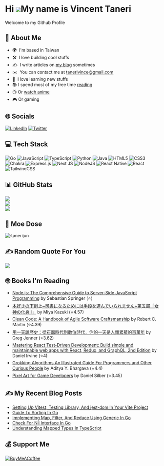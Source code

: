 # Hi ![](https://user-images.githubusercontent.com/18350557/176309783-0785949b-9127-417c-8b55-ab5a4333674e.gif)My name is Vincent Taneri

Welcome to my Github Profile

## 💫 About Me
- 🌍  I'm based in Taiwan
- 🛠  I love building cool stuffs
- ✍️  I write articles on [my blog](https://vitaneri.com) sometimes
- ✉️  You can contact me at [tanerivince@gmail.com](mailto:tanerivince@gmail.com)
- 🧠  I love learning new stuffs
- 📚 I spend most of my free time [reading](https://www.goodreads.com/user/show/74091755-tvince)
- 📺 Or [watch anime](https://myanimelist.net/profile/Revirial)
- 🎮 Or gaming


## 🌐 Socials
[![LinkedIn](https://img.shields.io/badge/LinkedIn-%230077B5.svg?logo=linkedin&logoColor=white)](https://linkedin.com/in/vincent-taneri) [![Twitter](https://img.shields.io/badge/Twitter-%231DA1F2.svg?logo=Twitter&logoColor=white)](https://twitter.com/tanerivince)


## 💻 Tech Stack
![Go](https://img.shields.io/badge/go-%2300ADD8.svg?style=for-the-badge&logo=go&logoColor=white) ![JavaScript](https://img.shields.io/badge/javascript-%23323330.svg?style=for-the-badge&logo=javascript&logoColor=%23F7DF1E) ![TypeScript](https://img.shields.io/badge/typescript-%23007ACC.svg?style=for-the-badge&logo=typescript&logoColor=white) ![Python](https://img.shields.io/badge/python-3670A0?style=for-the-badge&logo=python&logoColor=ffdd54) ![Java](https://img.shields.io/badge/java-%23ED8B00.svg?style=for-the-badge&logo=java&logoColor=white) ![HTML5](https://img.shields.io/badge/html5-%23E34F26.svg?style=for-the-badge&logo=html5&logoColor=white) ![CSS3](https://img.shields.io/badge/css3-%231572B6.svg?style=for-the-badge&logo=css3&logoColor=white) ![Chakra](https://img.shields.io/badge/chakra-%234ED1C5.svg?style=for-the-badge&logo=chakraui&logoColor=white) ![Express.js](https://img.shields.io/badge/express.js-%23404d59.svg?style=for-the-badge&logo=express&logoColor=%2361DAFB) ![Next JS](https://img.shields.io/badge/Next-black?style=for-the-badge&logo=next.js&logoColor=white) ![NodeJS](https://img.shields.io/badge/node.js-6DA55F?style=for-the-badge&logo=node.js&logoColor=white) ![React Native](https://img.shields.io/badge/react_native-%2320232a.svg?style=for-the-badge&logo=react&logoColor=%2361DAFB) ![React](https://img.shields.io/badge/react-%2320232a.svg?style=for-the-badge&logo=react&logoColor=%2361DAFB) ![TailwindCSS](https://img.shields.io/badge/tailwindcss-%2338B2AC.svg?style=for-the-badge&logo=tailwind-css&logoColor=white)


## 📊 GitHub Stats
![](https://github-readme-stats.vercel.app/api?username=tanerijun&theme=omni&hide_border=false&include_all_commits=true&count_private=true)<br/>
![](https://github-readme-streak-stats.herokuapp.com/?user=tanerijun&theme=omni&hide_border=false)<br/>
![](https://github-readme-stats.vercel.app/api/top-langs/?username=tanerijun&langs_count=10&theme=omni&hide_border=false&include_all_commits=true&count_private=true&layout=compact)


## 🥰 Moe Dose
![:tanerijun](https://count.getloli.com/get/@:tanerijun?theme=rule34)


## ✍️ Random Quote For You
![](https://quotes-github-readme.vercel.app/api?type=horizontal&theme=radical)


## 🤓 Books I'm Reading
<!-- GOODREADS-LIST:START -->
- [Node.js: The Comprehensive Guide to Server-Side JavaScript Programming](https://www.goodreads.com/review/show/5217523307?utm_medium=api&utm_source=rss) by Sebastian Springer (⭐️)
- [本好きの下剋上~司書になるためには手段を選んでいられません~第五部「女神の化身II」](https://www.goodreads.com/review/show/5205940435?utm_medium=api&utm_source=rss) by Miya Kazuki (⭐️4.57)
- [Clean Code: A Handbook of Agile Software Craftsmanship](https://www.goodreads.com/review/show/4938079442?utm_medium=api&utm_source=rss) by Robert C. Martin (⭐️4.39)
- [用一天說歷史：從石器時代到數位時代，你的一天是人類累積的百萬年](https://www.goodreads.com/review/show/5053037550?utm_medium=api&utm_source=rss) by Greg  Jenner (⭐️3.62)
- [Mastering React Test-Driven Development: Build simple and maintainable web apps with React, Redux, and GraphQL, 2nd Edition](https://www.goodreads.com/review/show/5043198998?utm_medium=api&utm_source=rss) by Daniel Irvine (⭐️4)
- [Grokking Algorithms An Illustrated Guide For Programmers and Other Curious People](https://www.goodreads.com/review/show/4897141576?utm_medium=api&utm_source=rss) by Aditya Y. Bhargava (⭐️4.4)
- [Pixel Art for Game Developers](https://www.goodreads.com/review/show/4709437534?utm_medium=api&utm_source=rss) by Daniel Silber (⭐️3.45)
<!-- GOODREADS-LIST:END -->


## ✍️ My Recent Blog Posts
<!-- BLOG-POST-LIST:START -->
- [Setting Up Vitest, Testing Library, And jest-dom In Your Vite Project](https://vitaneri.com/posts/setting-up-vitest-testing-library-and-jest-dom-in-your-vite-project/)
- [Guide To Sorting In Go](https://vitaneri.com/posts/guide-to-sorting-in-go/)
- [Implementing Map, Filter, And Reduce Using Generic In Go](https://vitaneri.com/posts/implementing-map-filter-and-reduce-using-generic-in-go/)
- [Check For Nil Interface In Go](https://vitaneri.com/posts/check-for-nil-interface-in-go/)
- [Understanding Mapped Types In TypeScript](https://vitaneri.com/posts/understanding-mapped-types-in-typescript/)
<!-- BLOG-POST-LIST:END -->


## 💰 Support Me
[![BuyMeACoffee](https://img.shields.io/badge/Buy%20Me%20a%20Coffee-ffdd00?style=for-the-badge&logo=buy-me-a-coffee&logoColor=black)](https://buymeacoffee.com/tvince)
